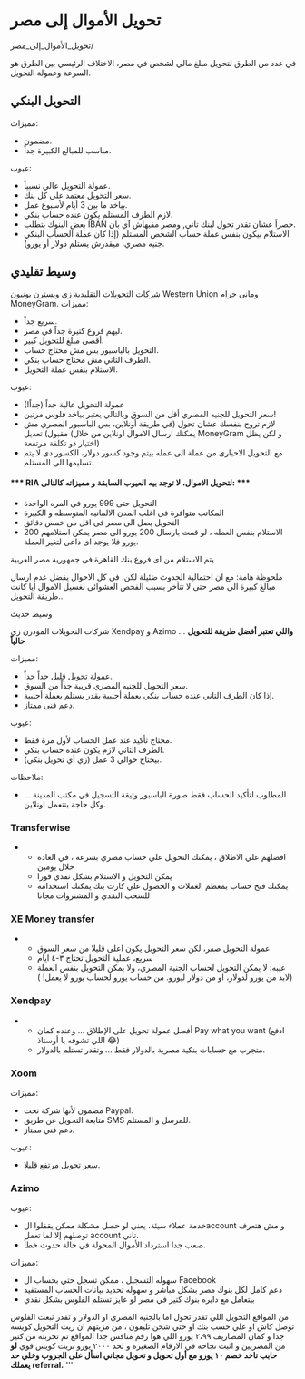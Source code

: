 
# تحويل الأموال إلى مصر
تحويل_الأموال_إلى_مصر/


في عدد من الطرق لتحويل مبلغ مالي لشخص في مصر، الاختلاف الرئيسي بين الطرق
هو السرعة وعمولة التحويل.

التحويل البنكي
--

مميزات:

-   مضمون.
-   مناسب للمبالغ الكبيرة جداً.

عيوب:

-   عمولة التحويل عالي نسبياً.
-   سعر التحويل معتمد على كل بنك.
-   بياخد ما بين 3 أيام لأسبوع عمل.
-   لازم الطرف المستلم يكون عنده حساب بنكي.
-   بعض البنوك بتطلب IBAN حصراً عشان تقدر تحول لبنك تاني, ومصر مفيهاش آي
    بان.
-   الاستلام بيكون بنفس عملة حساب الشخص المستلم (إذا كان عملة الحساب
    البنكي جنيه مصري، ميقدرش يستلم دولار أو يورو).

وسيط تقليدي
--

شركات التحويلات التقليدية زي ويسترن يونيون Western Union وماني جرام
MoneyGram. مميزات:

-   سريع جداً.
-   ليهم فروع كتيرة جداً في مصر.
-   أقصى مبلغ للتحويل كبير.
-   التحويل بالباسبور بس مش محتاج حساب.
-   الطرف التاني مش محتاج حساب بنكي.
-   الاستلام بنفس عملة التحويل.

عيوب:

-   عمولة التحويل عالية جداً (جداً!)
-   سعر التحويل للجنيه المصري أقل من السوق وبالتالي يعتبر بياخد فلوس
    مرتين!
-   لازم تروح بنفسك عشان تحول (في طريقة أونلاين، بس الباسبور المصري مش
    مقبول) تعديل (يمكنك ارسال الاموال اونلاين من خلال MoneyGram و لكن
    يظل اختيار ذو تكلفة مرتفعة)
-   مع التحويل الاحبارى من عملة الى عمله بيتم وجود كسور دولار، الكسور دى
    لا يتم تسليمها الى المستلم.

#### \*\*\* RIA لتحويل الاموال، لا توجد بيه العيوب السابقة و مميزاته كالتالى: \*\*\*

-   التحويل حتى 999 يورو فى المره الواحدة
-   المكاتب متوافرة فى اغلب المدن الالمانيه المتوسطه و الكبيرة
-   التحويل يصل الى مصر فى اقل من خمس دقائق
-   الاستلام بنفس العمله ، لو قمت بارسال 200 يورو الى مصر يمكن استلامهم
    200 يورو فلا يوجد اى داعى لتغير العملة.

يتم الاستلام من اى فروع بنك القاهرة فى جمهورية مصر العربية

ملحوظة هامة: مع ان احتمالية الحدوث ضئيلة لكن، فى كل الاحوال يفضل عدم
ارسال مبالغ كبيرة الى مصر حتى لا تتأخر بسبب الفحص العشوائى لغسيل الاموال
ايا كانت طريقة التحويل..

وسيط حديث


شركات التحويلات المودرن زي Xendpay و Azimo ... **واللي تعتبر أفضل طريقة
للتحويل حالياً**

مميزات:

-   عمولة تحويل قليل جداً جداً.
-   سعر التحويل للجنيه المصري قريبة جداً من السوق.
-   إذا كان الطرف التاني عنده حساب بنكي بعملة أجنبية يقدر يستلم بعملة
    أجنبية.
-   دعم فني ممتاز.

عيوب:

-   محتاج تأكيد عند عمل الحساب لأول مرة فقط.
-   الطرف التاني لازم يكون عنده حساب بنكي.
-   بيحتاج حوالي 3 عمل (زي أي تحويل بنكي).

ملاحظات:

-   المطلوب لتأكيد الحساب فقط صورة الباسبور وثيقة التسجيل في مكتب
    المدينة ... وكل حاجة بتتعمل اونلاين.

### Transferwise

-   -   افضلهم علي الاطلاق ، يمكنك التحويل علي حساب مصري بسرعه ، في
        العاده خلال يومين
    -   يمكن التحويل و الاستلام بشكل نقدي فورا
    -   يمكنك فتح حساب بمعظم العملات و الحصول علي كارت بنك يمكنك
        استخدامه للسحب النقدي و المشتروات مجانا

### XE Money transfer

-   -   عمولة التحويل صفر، لكن سعر التحويل يكون اعلى قليلا من سعر السوق
    -   سريع، عملية التحويل تحتاج ٣-٤ ايام
    -   عيبه: لا يمكن التحويل لحساب الجنية المصري، ولا يمكن التحويل بنفس
        العملة (لابد من يورو لدولار، او من دولار ليورو. من حساب يورو
        لحساب يورو لا يعمل! )

### Xendpay

-   -   أفضل عمولة تحويل على الإطلاق ... وعنده كمان Pay what you want
        (ادفع اللي تشوفه يا أوستاذ 😂)
    -   متجرب مع حسابات بنكية مصرية بالدولار فقط ... وتقدر تستلم
        بالدولار.

### Xoom

مميزات:

-   مضمون لأنها شركة تحت Paypal.
-   متابعة التحويل عن طريق SMS للمرسل و المستلم.
-   دعم فني ممتاز.

عيوب:

-   سعر تحويل مرتفع قليلا.

### Azimo

عيوب:

-   خدمة عملاء سيئة، يعني لو حصل مشكلة ممكن يقفلوا الaccount و مش هتعرف
    توصلهم إلا لما تعمل account تاني.
-   صعب جدا استرداد الأموال المحولة في حالة حدوث خطأ.

مميزات:

-   سهوله التسجيل ، ممكن تسجل حتي بحساب ال Facebook
-   دعم كامل لكل بنوك مصر بشكل مباشر و سهوله تحديد بيانات الحساب
    المستفيد
-   بيتعامل مع دايره بنوك كتير في مصر لو عايز تستلم الفلوس بشكل نقدي

من المواقع التحويل اللي تقدر تحول اما بالجنيه المصري او الدولار و تقدر
تبعت الفلوس توصل كاش او علي حسب بنك او حتي شحن تليفون ، من مزيتهم ان ريت
التحويل كويسه جدا و كمان المصاريف ٢،٩٩ يورو اللي هوا رقم منافس جدا
المواقع تم تجربته من كتير من المصريين و اثبت نجاحه في الارقام الصغيره و
لحد ٢٠٠٠ يورو بريت كويس قوي
**لو حابب تاخد خصم ١٠ يورو مع أول تحويل و تحويل مجاني اسأل على الجروب
وخلي حد يعملك referral.** '''